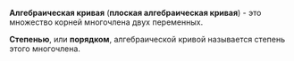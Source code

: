 **Алгебраическая кривая** (**плоская алгебраическая кривая**) - это множество корней многочлена двух переменных. 

**Степенью**, или **порядком**, алгебраической кривой называется степень этого многочлена.